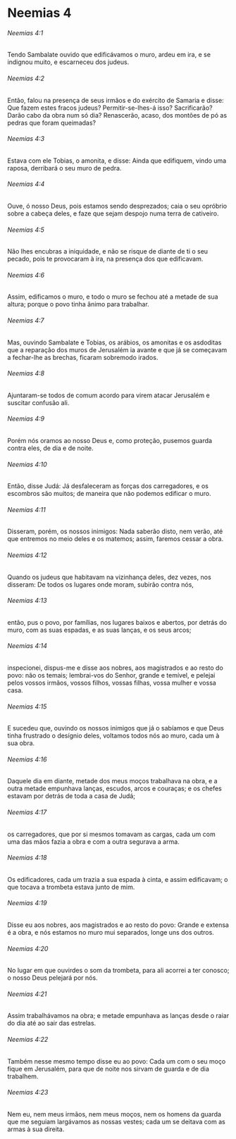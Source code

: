 # Neemias 4

###### Neemias 4:1

Tendo Sambalate ouvido que edificávamos o muro, ardeu em ira, e se indignou muito, e escarneceu dos judeus.

###### Neemias 4:2

Então, falou na presença de seus irmãos e do exército de Samaria e disse: Que fazem estes fracos judeus? Permitir-se-lhes-á isso? Sacrificarão? Darão cabo da obra num só dia? Renascerão, acaso, dos montões de pó as pedras que foram queimadas?

###### Neemias 4:3

Estava com ele Tobias, o amonita, e disse: Ainda que edifiquem, vindo uma raposa, derribará o seu muro de pedra.

###### Neemias 4:4

Ouve, ó nosso Deus, pois estamos sendo desprezados; caia o seu opróbrio sobre a cabeça deles, e faze que sejam despojo numa terra de cativeiro.

###### Neemias 4:5

Não lhes encubras a iniquidade, e não se risque de diante de ti o seu pecado, pois te provocaram à ira, na presença dos que edificavam.

###### Neemias 4:6

Assim, edificamos o muro, e todo o muro se fechou até a metade de sua altura; porque o povo tinha ânimo para trabalhar.

###### Neemias 4:7

Mas, ouvindo Sambalate e Tobias, os arábios, os amonitas e os asdoditas que a reparação dos muros de Jerusalém ia avante e que já se começavam a fechar-lhe as brechas, ficaram sobremodo irados.

###### Neemias 4:8

Ajuntaram-se todos de comum acordo para virem atacar Jerusalém e suscitar confusão ali.

###### Neemias 4:9

Porém nós oramos ao nosso Deus e, como proteção, pusemos guarda contra eles, de dia e de noite.

###### Neemias 4:10

Então, disse Judá: Já desfaleceram as forças dos carregadores, e os escombros são muitos; de maneira que não podemos edificar o muro.

###### Neemias 4:11

Disseram, porém, os nossos inimigos: Nada saberão disto, nem verão, até que entremos no meio deles e os matemos; assim, faremos cessar a obra.

###### Neemias 4:12

Quando os judeus que habitavam na vizinhança deles, dez vezes, nos disseram: De todos os lugares onde moram, subirão contra nós,

###### Neemias 4:13

então, pus o povo, por famílias, nos lugares baixos e abertos, por detrás do muro, com as suas espadas, e as suas lanças, e os seus arcos;

###### Neemias 4:14

inspecionei, dispus-me e disse aos nobres, aos magistrados e ao resto do povo: não os temais; lembrai-vos do Senhor, grande e temível, e pelejai pelos vossos irmãos, vossos filhos, vossas filhas, vossa mulher e vossa casa.

###### Neemias 4:15

E sucedeu que, ouvindo os nossos inimigos que já o sabíamos e que Deus tinha frustrado o desígnio deles, voltamos todos nós ao muro, cada um à sua obra.

###### Neemias 4:16

Daquele dia em diante, metade dos meus moços trabalhava na obra, e a outra metade empunhava lanças, escudos, arcos e couraças; e os chefes estavam por detrás de toda a casa de Judá;

###### Neemias 4:17

os carregadores, que por si mesmos tomavam as cargas, cada um com uma das mãos fazia a obra e com a outra segurava a arma.

###### Neemias 4:18

Os edificadores, cada um trazia a sua espada à cinta, e assim edificavam; o que tocava a trombeta estava junto de mim.

###### Neemias 4:19

Disse eu aos nobres, aos magistrados e ao resto do povo: Grande e extensa é a obra, e nós estamos no muro mui separados, longe uns dos outros.

###### Neemias 4:20

No lugar em que ouvirdes o som da trombeta, para ali acorrei a ter conosco; o nosso Deus pelejará por nós.

###### Neemias 4:21

Assim trabalhávamos na obra; e metade empunhava as lanças desde o raiar do dia até ao sair das estrelas.

###### Neemias 4:22

Também nesse mesmo tempo disse eu ao povo: Cada um com o seu moço fique em Jerusalém, para que de noite nos sirvam de guarda e de dia trabalhem.

###### Neemias 4:23

Nem eu, nem meus irmãos, nem meus moços, nem os homens da guarda que me seguiam largávamos as nossas vestes; cada um se deitava com as armas à sua direita.

